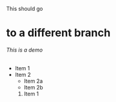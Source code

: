 This should go 
# to a different branch

###### This is a demo
* Item 1
* Item 2
  * Item 2a
  * Item 2b
  1. Item 1
